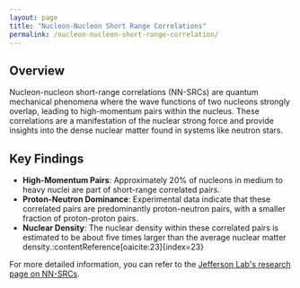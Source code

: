 ```yaml
---
layout: page
title: "Nucleon-Nucleon Short Range Correlations"
permalink: /nucleon-nucleon-short-range-correlation/
---
```


## Overview

Nucleon-nucleon short-range correlations (NN-SRCs) are quantum mechanical phenomena where the wave functions of two nucleons strongly overlap, leading to high-momentum pairs within the nucleus. These correlations are a manifestation of the nuclear strong force and provide insights into the dense nuclear matter found in systems like neutron stars.

## Key Findings

- **High-Momentum Pairs**: Approximately 20% of nucleons in medium to heavy nuclei are part of short-range correlated pairs.
- **Proton-Neutron Dominance**: Experimental data indicate that these correlated pairs are predominantly proton-neutron pairs, with a smaller fraction of proton-proton pairs.
- **Nuclear Density**: The nuclear density within these correlated pairs is estimated to be about five times larger than the average nuclear matter density.:contentReference[oaicite:23]{index=23}

For more detailed information, you can refer to the [Jefferson Lab's research page on NN-SRCs](https://www.jlab.org/research/nucleon_nucleon).

